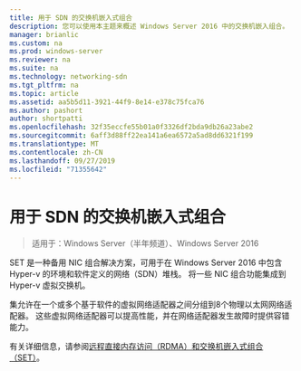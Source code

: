 ```yaml
---
title: 用于 SDN 的交换机嵌入式组合
description: 您可以使用本主题来概述 Windows Server 2016 中的交换机嵌入组合。
manager: brianlic
ms.custom: na
ms.prod: windows-server
ms.reviewer: na
ms.suite: na
ms.technology: networking-sdn
ms.tgt_pltfrm: na
ms.topic: article
ms.assetid: aa5b5d11-3921-44f9-8e14-e378c75fca76
ms.author: pashort
author: shortpatti
ms.openlocfilehash: 32f35eccfe55b01a0f3326df2bda9db26a23abe2
ms.sourcegitcommit: 6aff3d88ff22ea141a6ea6572a5ad8dd6321f199
ms.translationtype: MT
ms.contentlocale: zh-CN
ms.lasthandoff: 09/27/2019
ms.locfileid: "71355642"
---
```

# <a name="switch-embedded-teaming-for-sdn"></a>用于 SDN 的交换机嵌入式组合

>适用于：Windows Server（半年频道）、Windows Server 2016

SET 是一种备用 NIC 组合解决方案，可用于在 Windows Server 2016 中包含 Hyper-v 的环境和软件定义的网络（SDN）堆栈。 将一些 NIC 组合功能集成到 Hyper-v 虚拟交换机。 

集允许在一个或多个基于软件的虚拟网络适配器之间分组到8个物理以太网网络适配器。 这些虚拟网络适配器可以提高性能，并在网络适配器发生故障时提供容错能力。

有关详细信息，请参阅[远程直接内存访问（RDMA）和交换机嵌入式组合（SET）](../../../virtualization//hyper-v-virtual-switch/RDMA-and-Switch-Embedded-Teaming.md)。
